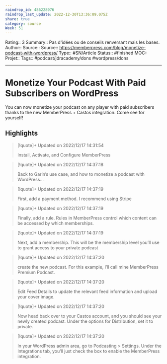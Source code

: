```yaml
---
raindrop_id: 486228976
raindrop_last_update: 2022-12-30T13:36:09.075Z
share: true
category: source
Week: 51
---
```


Rating:: 3
Summary:: Pas d'idées ou de conseils renversant mais les bases.
Author::
Source:: 
Source:: https://memberpress.com/blog/monetize-podcast-with-wordpress/
Type:: #SN/Article 
Status:: #finished 
MOC::
Projet:: 
Tags::  #podcast/jdracademy/dons #wordpress/dons

---
# Monetize Your Podcast With Paid Subscribers on WordPress

You can now monetize your podcast on any player with paid subscribers thanks to the new MemberPress + Castos integration. Come see for yourself!

## Highlights

> [!quote]+ Updated on 2022/12/17 14:31:54
>
> Install, Activate, and Configure MemberPress

> [!quote]+ Updated on 2022/12/17 14:37:18
>
> Back to Garin’s use case, and how to monetize a podcast with WordPress…

> [!quote]+ Updated on 2022/12/17 14:37:19
>
> First, add a payment method. I recommend using Stripe

> [!quote]+ Updated on 2022/12/17 14:37:19
>
> Finally, add a rule. Rules in MemberPress control which content can be accessed by which memberships.

> [!quote]+ Updated on 2022/12/17 14:37:19
>
> Next, add a membership. This will be the membership level you’ll use to grant access to your private podcast

> [!quote]+ Updated on 2022/12/17 14:37:20
>
> create the new podcast. For this example, I’ll call mine MemberPress Premium Podcast.

> [!quote]+ Updated on 2022/12/17 14:37:20
>
> Edit Feed Details to update the relevant feed information and upload your cover image.

> [!quote]+ Updated on 2022/12/17 14:37:20
>
> Now head back over to your Castos account, and you should see your newly created podcast. Under the options for Distribution, set it to private.

> [!quote]+ Updated on 2022/12/17 14:37:20
>
> In your WordPress admin area, go to Podcasting > Settings. Under the Integrations tab, you’ll just check the box to enable the MemberPress integration.
